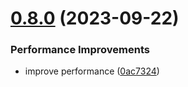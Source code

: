 # [0.8.0](https://github.com/lisiur/ChatWizard/compare/v0.7.0...v0.8.0) (2023-09-22)


### Performance Improvements

* improve performance ([0ac7324](https://github.com/lisiur/ChatWizard/commit/0ac732408061c5a2fb138b7de011c067915e876f))